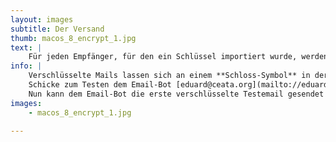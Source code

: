 ```yaml
---
layout: images
subtitle: Der Versand
thumb: macos_8_encrypt_1.jpg
text: |
    Für jeden Empfänger, für den ein Schlüssel importiert wurde, werden nun die Emails automatisch verschlüsselt. 
info: |
    Verschlüsselte Mails lassen sich an einem **Schloss-Symbol** in der oberen rechten Ecke der Mail erkennen.  
    Schicke zum Testen dem Email-Bot [eduard@ceata.org](mailto://eduard@ceata.org) / [adele@gnupp.de](mailto://adele@gnupp.de) deinen öffentlichen Schlüssel. Dieser wird daraufhin mit einer verschlüsselten Email antworten. Aus dieser kann der Schlüssel Importiert werden. 
    Nun kann dem Email-Bot die erste verschlüsselte Testemail gesendet werden.
images:
    - macos_8_encrypt_1.jpg

---
```

